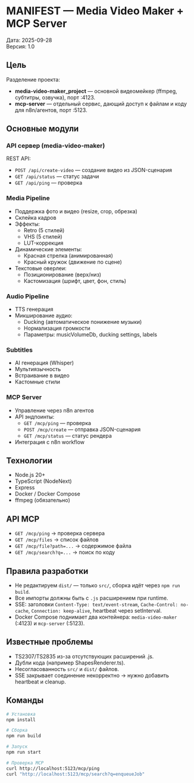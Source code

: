 # MANIFEST — Media Video Maker + MCP Server

Дата: 2025-09-28  
Версия: 1.0  

## Цель
Разделение проекта:
- **media-video-maker_project** — основной видеомейкер (ffmpeg, субтитры, озвучка), порт :4123.
- **mcp-server** — отдельный сервис, дающий доступ к файлам и коду для n8n/агентов, порт :5123.

## Основные модули

### API сервер (media-video-maker)
REST API:
- `POST /api/create-video` — создание видео из JSON-сценария
- `GET /api/status` — статус задачи
- `GET /api/ping` — проверка

### Media Pipeline
- Поддержка фото и видео (resize, crop, обрезка)
- Склейка кадров
- Эффекты:
  - Retro (5 стилей)
  - VHS (5 стилей)
  - LUT-коррекция
- Динамические элементы:
  - Красная стрелка (анимированная)
  - Красный кружок (движение по сцене)
- Текстовые оверлеи:
  - Позиционирование (верх/низ)
  - Кастомизация (шрифт, цвет, фон, стиль)

### Audio Pipeline
- TTS генерация
- Микширование аудио:
  - Ducking (автоматическое понижение музыки)
  - Нормализация громкости
  - Параметры: musicVolumeDb, ducking settings, labels

### Subtitles
- AI генерация (Whisper)
- Мультиязычность
- Встраивание в видео
- Кастомные стили

### MCP Server
- Управление через n8n агентов
- API эндпоинты:
  - `GET /mcp/ping` — проверка
  - `POST /mcp/create` — отправка JSON-сценария
  - `GET /mcp/status` — статус рендера
- Интеграция с n8n workflow

## Технологии
- Node.js 20+
- TypeScript (NodeNext)
- Express
- Docker / Docker Compose
- ffmpeg (обязательно)

## API MCP
- `GET /mcp/ping` → проверка сервера
- `GET /mcp/files` → список файлов
- `GET /mcp/file?path=...` → содержимое файла
- `GET /mcp/search?q=...` → поиск по коду

## Правила разработки
- Не редактируем `dist/` — только `src/`, сборка идёт через `npm run build`.
- Все импорты должны быть с `.js` расширением при runtime.
- SSE: заголовки `Content-Type: text/event-stream`, `Cache-Control: no-cache`, `Connection: keep-alive`, heartbeat через setInterval.
- Docker Compose поднимает два контейнера: `media-video-maker` (:4123) и `mcp-server` (:5123).

## Известные проблемы
- TS2307/TS2835 из-за отсутствующих расширений .js.
- Дубли кода (например ShapesRenderer.ts).
- Несогласованность `src/` и `dist/` файлов.
- SSE закрывает соединение некорректно → нужно добавить heartbeat и cleanup.

## Команды
```bash
# Установка
npm install

# Сборка
npm run build

# Запуск
npm run start

# Проверка MCP
curl http://localhost:5123/mcp/ping
curl "http://localhost:5123/mcp/search?q=enqueueJob"
